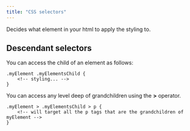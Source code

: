 ```yaml
---
title: "CSS selectors"
---
```


Decides what element in your html to apply the styling to.

## Descendant selectors
You can access the child of an element as follows:
```
.myElement .myElementsChild {
    <!-- styling... -->
}
``` 

You can access any level deep of grandchildren using the **>** operator.
```
.myElement > .myElementsChild > p {
    <!-- will target all the p tags that are the grandchildren of myElement -->
}
```